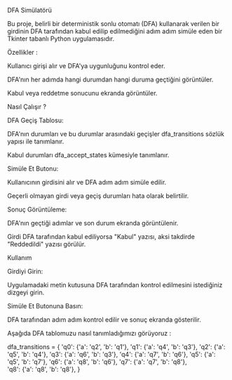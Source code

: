 DFA Simülatörü

Bu proje, belirli bir deterministik sonlu otomatı (DFA) kullanarak verilen bir girdinin DFA tarafından kabul edilip edilmediğini adım adım simüle eden bir Tkinter tabanlı Python uygulamasıdır.

Özellikler :

Kullanıcı girişi alır ve DFA'ya uygunluğunu kontrol eder.

DFA'nın her adımda hangi durumdan hangi duruma geçtiğini görüntüler.

Kabul veya reddetme sonucunu ekranda görüntüler.

Nasıl Çalışır ?

DFA Geçiş Tablosu:

DFA'nın durumları ve bu durumlar arasındaki geçişler dfa_transitions sözlük yapısı ile tanımlanır.

Kabul durumları dfa_accept_states kümesiyle tanımlanır.

Simüle Et Butonu:

Kullanıcının girdisini alır ve DFA adım adım simüle edilir.

Geçerli olmayan girdi veya geçiş durumları hata olarak belirtilir.

Sonuç Görüntüleme:

DFA'nın geçtiği adımlar ve son durum ekranda görüntülenir.

Girdi DFA tarafından kabul ediliyorsa "Kabul" yazısı, aksi takdirde "Reddedildi" yazısı görülür.

Kullanım

Girdiyi Girin:

Uygulamadaki metin kutusuna DFA tarafından kontrol edilmesini istediğiniz dizgeyi girin.

Simüle Et Butonuna Basın:

DFA tarafından adım adım kontrol edilir ve sonuç ekranda gösterilir.

Aşağıda DFA tablomuzu nasıl tanımladığımızı görüyoruz : 

dfa_transitions = {
    'q0': {'a': 'q2', 'b': 'q1'},
    'q1': {'a': 'q4', 'b': 'q3'},
    'q2': {'a': 'q5', 'b': 'q4'},
    'q3': {'a': 'q6', 'b': 'q3'},
    'q4': {'a': 'q7', 'b': 'q6'},
    'q5': {'a': 'q5', 'b': 'q7'},
    'q6': {'a': 'q8', 'b': 'q6'},
    'q7': {'a': 'q7', 'b': 'q8'},  
    'q8': {'a': 'q8', 'b': 'q8'},
}
